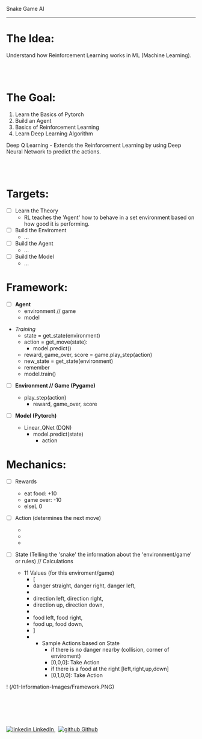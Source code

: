 Snake Game AI

---
# The Idea:

Understand how Reinforcement Learning works in ML (Machine Learning).

<br>
</br>

# The Goal:

1. Learn the Basics of Pytorch
2. Build an Agent
3. Basics of Reinforcement Learning
4. Learn Deep Learning Algorithm

Deep Q Learning - Extends the Reinforcement Learning by using Deep Neural Network to predict the actions.



<br>
</br>

# Targets:

- [ ]  Learn the Theory
    - RL teaches the 'Agent' how to behave in a set environment based on how good it is performing.
- [ ]  Build the Enviroment
    - ...
- [ ]  Build the Agent
    - ...
- [ ]  Build the Model
    - ...


# Framework:

- [ ]  **Agent**
    - environment // game
    - model
  - *Training*
    - state = get_state(environment)
    - action = get_move(state):
      - model.predict()
    - reward, game_over, score = game.play_step(action)
    - new_state = get_state(environment)
    - remember
    - model.train()

- [ ]  **Environment // Game (Pygame)**
    - play_step(action)
      - reward, game_over, score

- [ ]  **Model (Pytorch)**
    - Linear_QNet (DQN)
      - model.predict(state)
        - action




# Mechanics:

- [ ]  Rewards
    - eat food: +10
    - game over: -10
    - elseL 0

- [ ]  Action (determines the next move)
    - [1,0,0]: keep-straight
    - [0,1,0]: true-right-turn
    - [0,0,1]: true-left-turn

- [ ]  State (Telling the 'snake' the information about the 'environment/game' or rules) // Calculations
    - 11 Values (for this enviroment/game)
      -  [
      -  danger straight, danger right, danger left,
      -  
      -  direction left, direction right,
      -  direction up, direction down,
      -  
      -  food left, food right,
      -  food up, food down,
      -  ]
      -  
         -  Sample Actions based on State
            -  if there is no danger nearby (collision, corner of enviroment)
            -  [0,0,0]: Take Action
            -  if there is a food at the right [left,right,up,down]
            -  [0,1,0,0]: Take Action


! (/01-Information-Images/Framework.PNG)

<br>
</br>
<br>
</br>
<p>
  <a href="https://www.linkedin.com/in/binoootuliao/" rel="nofollow noreferrer">
    <img src="https://i.stack.imgur.com/gVE0j.png" alt="linkedin"> LinkedIn
  </a> &nbsp; 
  <a href="https://github.com/melbinoooo" rel="nofollow noreferrer">
    <img src="https://i.stack.imgur.com/tskMh.png" alt="github"> Github
  </a>
</p>